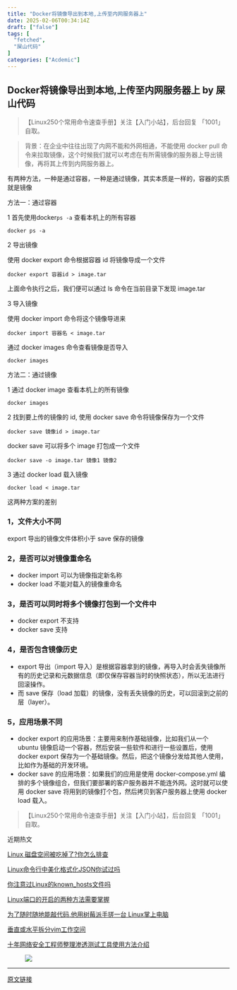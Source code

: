 ```yaml
---
title: "Docker将镜像导出到本地,上传至内网服务器上"
date: 2025-02-06T00:34:14Z
draft: ["false"]
tags: [
  "fetched",
  "屎山代码"
]
categories: ["Acdemic"]
---
```

Docker将镜像导出到本地,上传至内网服务器上 by 屎山代码
------
<div><section data-tool="编辑器" data-website="https://jsjson.com"><section><mp-common-profile data-pluginname="mpprofile" data-id="MzkyMTQxMjUwNA==" data-headimg="http://mmbiz.qpic.cn/mmbiz_png/3ZaBDzicMMRCibEN8p2qLwvAXj5HSJfXo9LC8OnOcxpBZRtcfsrmYep2Q2kyKibyQgNVtCPj9HP3d0HnyCovHdYZA/0?wx_fmt=png" data-nickname="一个Linux" data-alias="" data-signature="每天分享一个Linux命令。" data-from="0" data-is_biz_ban="0"></mp-common-profile></section><blockquote data-tool="编辑器"><p>【Linux250个常用命令速查手册】关注【入门小站】，后台回复 「1001」 自取。</p></blockquote><blockquote data-tool="编辑器"><p>背景：在企业中往往出现了内网不能和外网相通，不能使用 docker pull 命令来拉取镜像，这个时候我们就可以考虑在有所需镜像的服务器上导出镜像，再将其上传到内网服务器上。</p></blockquote><p data-tool="编辑器">有两种方法，一种是通过容器，一种是通过镜像，其实本质是一样的，容器的实质就是镜像</p><p data-tool="编辑器">方法一：通过容器</p><p data-tool="编辑器">1 首先使用docker<code>ps -a</code> 查看本机上的所有容器</p><pre data-tool="编辑器"><span></span><code>docker ps -a<br></code></pre><p data-tool="编辑器">2 导出镜像</p><p data-tool="编辑器">使用 docker export 命令根据容器 id 将镜像导成一个文件</p><pre data-tool="编辑器"><span></span><code>docker <span>export</span> 容器id &gt; image.tar<br></code></pre><p data-tool="编辑器">上面命令执行之后，我们便可以通过 ls 命令在当前目录下发现 image.tar</p><p data-tool="编辑器">3 导入镜像</p><p data-tool="编辑器">使用 docker import 命令将这个镜像导进来</p><pre data-tool="编辑器"><span></span><code>docker import 容器名 &lt; image.tar<br></code></pre><p data-tool="编辑器">通过 docker images 命令查看镜像是否导入</p><pre data-tool="编辑器"><span></span><code>docker images<br></code></pre><p data-tool="编辑器">方法二：通过镜像</p><p data-tool="编辑器">1 通过 docker image 查看本机上的所有镜像</p><pre data-tool="编辑器"><span></span><code>docker images<br></code></pre><p data-tool="编辑器">2 找到要上传的镜像的 id, 使用 docker save 命令将镜像保存为一个文件</p><pre data-tool="编辑器"><span></span><code>docker save 镜像id &gt; image.tar<br></code></pre><p data-tool="编辑器">docker save 可以将多个 image 打包成一个文件</p><pre data-tool="编辑器"><span></span><code>docker save -o image.tar 镜像1 镜像2<br></code></pre><p data-tool="编辑器">3 通过 docker load 载入镜像</p><pre data-tool="编辑器"><span></span><code>docker load &lt; image.tar<br></code></pre><p data-tool="编辑器">这两种方案的差别</p><h3 data-tool="编辑器"><span data-remoteid="c1666788172032" data-cacheurl="https://my-wechat.mdnice.com/mdnice/mountain_1_20191028221337.png"></span>1，文件大小不同<span></span></h3><p data-tool="编辑器">export 导出的镜像文件体积小于 save 保存的镜像</p><h3 data-tool="编辑器"><span data-remoteid="c1666788172033" data-cacheurl="https://my-wechat.mdnice.com/mdnice/mountain_1_20191028221337.png"></span>2，是否可以对镜像重命名<span></span></h3><ul data-tool="编辑器"><li><section>docker import 可以为镜像指定新名称</section></li><li><section>docker load 不能对载入的镜像重命名</section></li></ul><h3 data-tool="编辑器"><span data-remoteid="c1666788172034" data-cacheurl="https://my-wechat.mdnice.com/mdnice/mountain_1_20191028221337.png"></span>3，是否可以同时将多个镜像打包到一个文件中<span></span></h3><ul data-tool="编辑器"><li><section>docker export 不支持</section></li><li><section>docker save 支持</section></li></ul><h3 data-tool="编辑器"><span data-remoteid="c1666788172035" data-cacheurl="https://my-wechat.mdnice.com/mdnice/mountain_1_20191028221337.png"></span>4，是否包含镜像历史<span></span></h3><ul data-tool="编辑器"><li><section>export 导出（import 导入）是根据容器拿到的镜像，再导入时会丢失镜像所有的历史记录和元数据信息（即仅保存容器当时的快照状态），所以无法进行回滚操作。</section></li><li><section>而 save 保存（load 加载）的镜像，没有丢失镜像的历史，可以回滚到之前的层（layer）。</section></li></ul><h3 data-tool="编辑器"><span data-remoteid="c1666788172036" data-cacheurl="https://my-wechat.mdnice.com/mdnice/mountain_1_20191028221337.png"></span>5，应用场景不同<span></span></h3><ul data-tool="编辑器"><li><section>docker export 的应用场景：主要用来制作基础镜像，比如我们从一个 ubuntu 镜像启动一个容器，然后安装一些软件和进行一些设置后，使用 docker export 保存为一个基础镜像。然后，把这个镜像分发给其他人使用，比如作为基础的开发环境。</section></li><li><section>docker save 的应用场景：如果我们的应用是使用 docker-compose.yml 编排的多个镜像组合，但我们要部署的客户服务器并不能连外网。这时就可以使用 docker save 将用到的镜像打个包，然后拷贝到客户服务器上使用 docker load 载入。</section></li></ul><blockquote data-tool="编辑器"><p>【Linux250个常用命令速查手册】关注【入门小站】，后台回复 「1001」 自取。</p></blockquote><p><span><span><span><span data-raw-text="近" data-textnode-index-1664548641040="29" data-index-1664548641040="1884"><span data-raw-text="近" data-textnode-index-1666345703187="74" data-index-1666345703187="948" data-textnode-notemoji-index-1666345703187="948"><span><span data-raw-text="近" data-textnode-index-1666440451765="83" data-index-1666440451765="4389" data-textnode-notemoji-index-1666440451765="4389"><span><span data-raw-text="近" data-textnode-index-1666532638719="67" data-index-1666532638719="1453" data-textnode-notemoji-index-1666532638719="1453"><span><span data-raw-text="近" data-textnode-index-1666617369131="52" data-index-1666617369131="1419" data-textnode-notemoji-index-1666617369131="1419"><span><span data-raw-text="近" data-textnode-index-1666705642755="103" data-index-1666705642755="1278" data-textnode-notemoji-index-1666705642755="1278"><span><span data-raw-text="近" data-textnode-index-1666788198547="246" data-index-1666788198547="3360" data-textnode-notemoji-index-1666788198547="3360">近</span></span></span></span></span></span></span></span></span></span></span></span><span data-raw-text="期" data-textnode-index-1664548641040="29" data-index-1664548641040="1885"><span data-raw-text="期" data-textnode-index-1666345703187="75" data-index-1666345703187="949" data-textnode-notemoji-index-1666345703187="949"><span><span data-raw-text="期" data-textnode-index-1666440451765="84" data-index-1666440451765="4390" data-textnode-notemoji-index-1666440451765="4390"><span><span data-raw-text="期" data-textnode-index-1666532638719="68" data-index-1666532638719="1454" data-textnode-notemoji-index-1666532638719="1454"><span><span data-raw-text="期" data-textnode-index-1666617369131="53" data-index-1666617369131="1420" data-textnode-notemoji-index-1666617369131="1420"><span><span data-raw-text="期" data-textnode-index-1666705642755="104" data-index-1666705642755="1279" data-textnode-notemoji-index-1666705642755="1279"><span><span data-raw-text="期" data-textnode-index-1666788198547="247" data-index-1666788198547="3361" data-textnode-notemoji-index-1666788198547="3361">期</span></span></span></span></span></span></span></span></span></span></span></span><span data-raw-text="热" data-textnode-index-1664548641040="29" data-index-1664548641040="1886"><span data-raw-text="热" data-textnode-index-1666345703187="76" data-index-1666345703187="950" data-textnode-notemoji-index-1666345703187="950"><span><span data-raw-text="热" data-textnode-index-1666440451765="85" data-index-1666440451765="4391" data-textnode-notemoji-index-1666440451765="4391"><span><span data-raw-text="热" data-textnode-index-1666532638719="69" data-index-1666532638719="1455" data-textnode-notemoji-index-1666532638719="1455"><span><span data-raw-text="热" data-textnode-index-1666617369131="54" data-index-1666617369131="1421" data-textnode-notemoji-index-1666617369131="1421"><span><span data-raw-text="热" data-textnode-index-1666705642755="105" data-index-1666705642755="1280" data-textnode-notemoji-index-1666705642755="1280"><span><span data-raw-text="热" data-textnode-index-1666788198547="248" data-index-1666788198547="3362" data-textnode-notemoji-index-1666788198547="3362">热</span></span></span></span></span></span></span></span></span></span></span></span><span data-raw-text="文" data-textnode-index-1664548641040="29" data-index-1664548641040="1887"><span data-raw-text="文" data-textnode-index-1666345703187="77" data-index-1666345703187="951" data-textnode-notemoji-index-1666345703187="951"><span><span data-raw-text="文" data-textnode-index-1666440451765="86" data-index-1666440451765="4392" data-textnode-notemoji-index-1666440451765="4392"><span><span data-raw-text="文" data-textnode-index-1666532638719="70" data-index-1666532638719="1456" data-textnode-notemoji-index-1666532638719="1456"><span><span data-raw-text="文" data-textnode-index-1666617369131="55" data-index-1666617369131="1422" data-textnode-notemoji-index-1666617369131="1422"><span><span data-raw-text="文" data-textnode-index-1666705642755="106" data-index-1666705642755="1281" data-textnode-notemoji-index-1666705642755="1281"><span><span data-raw-text="文" data-textnode-index-1666788198547="249" data-index-1666788198547="3363" data-textnode-notemoji-index-1666788198547="3363">文</span></span></span></span></span></span></span></span></span></span></span></span></span></span></span></p><p><a target="_blank" href="http://mp.weixin.qq.com/s?__biz=MzA3ODA3MjAxNg==&amp;mid=2247511215&amp;idx=1&amp;sn=e97825bd3c5566afea375da330e573f9&amp;chksm=9f4abd10a83d34064d4c3205f66c1f61727421fa7942ff9a311a418992eb02e1dbdc56cd6582&amp;scene=21#wechat_redirect" textvalue="Linux 磁盘空间被吃掉了?你怎么排查" linktype="text" imgurl="" imgdata="null" data-itemshowtype="0" tab="innerlink" data-linktype="2"><span><span data-raw-text="L" data-textnode-index-1666345703187="230" data-index-1666345703187="1104" data-textnode-notemoji-index-1666345703187="1104"><span><span data-raw-text="L" data-textnode-index-1666440451765="152" data-index-1666440451765="4458" data-textnode-notemoji-index-1666440451765="4458"><span><span data-raw-text="L" data-textnode-index-1666532638719="136" data-index-1666532638719="1522" data-textnode-notemoji-index-1666532638719="1522"><span><span data-raw-text="L" data-textnode-index-1666617369131="121" data-index-1666617369131="1488" data-textnode-notemoji-index-1666617369131="1488"><span><span data-raw-text="L" data-textnode-index-1666705642755="107" data-index-1666705642755="1282" data-textnode-notemoji-index-1666705642755="1282"><span><span data-raw-text="L" data-textnode-index-1666788198547="250" data-index-1666788198547="3364" data-textnode-notemoji-index-1666788198547="3364">L</span></span></span></span></span></span></span></span></span></span></span><span data-raw-text="i" data-textnode-index-1666345703187="230" data-index-1666345703187="1105" data-textnode-notemoji-index-1666345703187="1105"><span><span data-raw-text="i" data-textnode-index-1666440451765="153" data-index-1666440451765="4459" data-textnode-notemoji-index-1666440451765="4459"><span><span data-raw-text="i" data-textnode-index-1666532638719="137" data-index-1666532638719="1523" data-textnode-notemoji-index-1666532638719="1523"><span><span data-raw-text="i" data-textnode-index-1666617369131="122" data-index-1666617369131="1489" data-textnode-notemoji-index-1666617369131="1489"><span><span data-raw-text="i" data-textnode-index-1666705642755="108" data-index-1666705642755="1283" data-textnode-notemoji-index-1666705642755="1283"><span><span data-raw-text="i" data-textnode-index-1666788198547="251" data-index-1666788198547="3365" data-textnode-notemoji-index-1666788198547="3365">i</span></span></span></span></span></span></span></span></span></span></span><span data-raw-text="n" data-textnode-index-1666345703187="230" data-index-1666345703187="1106" data-textnode-notemoji-index-1666345703187="1106"><span><span data-raw-text="n" data-textnode-index-1666440451765="154" data-index-1666440451765="4460" data-textnode-notemoji-index-1666440451765="4460"><span><span data-raw-text="n" data-textnode-index-1666532638719="138" data-index-1666532638719="1524" data-textnode-notemoji-index-1666532638719="1524"><span><span data-raw-text="n" data-textnode-index-1666617369131="123" data-index-1666617369131="1490" data-textnode-notemoji-index-1666617369131="1490"><span><span data-raw-text="n" data-textnode-index-1666705642755="109" data-index-1666705642755="1284" data-textnode-notemoji-index-1666705642755="1284"><span><span data-raw-text="n" data-textnode-index-1666788198547="252" data-index-1666788198547="3366" data-textnode-notemoji-index-1666788198547="3366">n</span></span></span></span></span></span></span></span></span></span></span><span data-raw-text="u" data-textnode-index-1666345703187="230" data-index-1666345703187="1107" data-textnode-notemoji-index-1666345703187="1107"><span><span data-raw-text="u" data-textnode-index-1666440451765="155" data-index-1666440451765="4461" data-textnode-notemoji-index-1666440451765="4461"><span><span data-raw-text="u" data-textnode-index-1666532638719="139" data-index-1666532638719="1525" data-textnode-notemoji-index-1666532638719="1525"><span><span data-raw-text="u" data-textnode-index-1666617369131="124" data-index-1666617369131="1491" data-textnode-notemoji-index-1666617369131="1491"><span><span data-raw-text="u" data-textnode-index-1666705642755="110" data-index-1666705642755="1285" data-textnode-notemoji-index-1666705642755="1285"><span><span data-raw-text="u" data-textnode-index-1666788198547="253" data-index-1666788198547="3367" data-textnode-notemoji-index-1666788198547="3367">u</span></span></span></span></span></span></span></span></span></span></span><span data-raw-text="x" data-textnode-index-1666345703187="230" data-index-1666345703187="1108" data-textnode-notemoji-index-1666345703187="1108"><span><span data-raw-text="x" data-textnode-index-1666440451765="156" data-index-1666440451765="4462" data-textnode-notemoji-index-1666440451765="4462"><span><span data-raw-text="x" data-textnode-index-1666532638719="140" data-index-1666532638719="1526" data-textnode-notemoji-index-1666532638719="1526"><span><span data-raw-text="x" data-textnode-index-1666617369131="125" data-index-1666617369131="1492" data-textnode-notemoji-index-1666617369131="1492"><span><span data-raw-text="x" data-textnode-index-1666705642755="111" data-index-1666705642755="1286" data-textnode-notemoji-index-1666705642755="1286"><span><span data-raw-text="x" data-textnode-index-1666788198547="254" data-index-1666788198547="3368" data-textnode-notemoji-index-1666788198547="3368">x</span></span></span></span></span></span></span></span></span></span></span><span data-raw-text=" " data-textnode-index-1666345703187="230" data-index-1666345703187="1109" data-textnode-notemoji-index-1666345703187="1109"><span><span data-raw-text=" " data-textnode-index-1666440451765="157" data-index-1666440451765="4463" data-textnode-notemoji-index-1666440451765="4463"><span><span data-raw-text=" " data-textnode-index-1666532638719="141" data-index-1666532638719="1527" data-textnode-notemoji-index-1666532638719="1527"><span><span data-raw-text=" " data-textnode-index-1666617369131="126" data-index-1666617369131="1493" data-textnode-notemoji-index-1666617369131="1493"><span><span data-raw-text=" " data-textnode-index-1666705642755="112" data-index-1666705642755="1287" data-textnode-notemoji-index-1666705642755="1287"><span><span data-raw-text=" " data-textnode-index-1666788198547="255" data-index-1666788198547="3369" data-textnode-notemoji-index-1666788198547="3369"> </span></span></span></span></span></span></span></span></span></span></span><span data-raw-text="磁" data-textnode-index-1666345703187="230" data-index-1666345703187="1110" data-textnode-notemoji-index-1666345703187="1110"><span><span data-raw-text="磁" data-textnode-index-1666440451765="158" data-index-1666440451765="4464" data-textnode-notemoji-index-1666440451765="4464"><span><span data-raw-text="磁" data-textnode-index-1666532638719="142" data-index-1666532638719="1528" data-textnode-notemoji-index-1666532638719="1528"><span><span data-raw-text="磁" data-textnode-index-1666617369131="127" data-index-1666617369131="1494" data-textnode-notemoji-index-1666617369131="1494"><span><span data-raw-text="磁" data-textnode-index-1666705642755="113" data-index-1666705642755="1288" data-textnode-notemoji-index-1666705642755="1288"><span><span data-raw-text="磁" data-textnode-index-1666788198547="256" data-index-1666788198547="3370" data-textnode-notemoji-index-1666788198547="3370">磁</span></span></span></span></span></span></span></span></span></span></span><span data-raw-text="盘" data-textnode-index-1666345703187="230" data-index-1666345703187="1111" data-textnode-notemoji-index-1666345703187="1111"><span><span data-raw-text="盘" data-textnode-index-1666440451765="159" data-index-1666440451765="4465" data-textnode-notemoji-index-1666440451765="4465"><span><span data-raw-text="盘" data-textnode-index-1666532638719="143" data-index-1666532638719="1529" data-textnode-notemoji-index-1666532638719="1529"><span><span data-raw-text="盘" data-textnode-index-1666617369131="128" data-index-1666617369131="1495" data-textnode-notemoji-index-1666617369131="1495"><span><span data-raw-text="盘" data-textnode-index-1666705642755="114" data-index-1666705642755="1289" data-textnode-notemoji-index-1666705642755="1289"><span><span data-raw-text="盘" data-textnode-index-1666788198547="257" data-index-1666788198547="3371" data-textnode-notemoji-index-1666788198547="3371">盘</span></span></span></span></span></span></span></span></span></span></span><span data-raw-text="空" data-textnode-index-1666345703187="230" data-index-1666345703187="1112" data-textnode-notemoji-index-1666345703187="1112"><span><span data-raw-text="空" data-textnode-index-1666440451765="160" data-index-1666440451765="4466" data-textnode-notemoji-index-1666440451765="4466"><span><span data-raw-text="空" data-textnode-index-1666532638719="144" data-index-1666532638719="1530" data-textnode-notemoji-index-1666532638719="1530"><span><span data-raw-text="空" data-textnode-index-1666617369131="129" data-index-1666617369131="1496" data-textnode-notemoji-index-1666617369131="1496"><span><span data-raw-text="空" data-textnode-index-1666705642755="115" data-index-1666705642755="1290" data-textnode-notemoji-index-1666705642755="1290"><span><span data-raw-text="空" data-textnode-index-1666788198547="258" data-index-1666788198547="3372" data-textnode-notemoji-index-1666788198547="3372">空</span></span></span></span></span></span></span></span></span></span></span><span data-raw-text="间" data-textnode-index-1666345703187="230" data-index-1666345703187="1113" data-textnode-notemoji-index-1666345703187="1113"><span><span data-raw-text="间" data-textnode-index-1666440451765="161" data-index-1666440451765="4467" data-textnode-notemoji-index-1666440451765="4467"><span><span data-raw-text="间" data-textnode-index-1666532638719="145" data-index-1666532638719="1531" data-textnode-notemoji-index-1666532638719="1531"><span><span data-raw-text="间" data-textnode-index-1666617369131="130" data-index-1666617369131="1497" data-textnode-notemoji-index-1666617369131="1497"><span><span data-raw-text="间" data-textnode-index-1666705642755="116" data-index-1666705642755="1291" data-textnode-notemoji-index-1666705642755="1291"><span><span data-raw-text="间" data-textnode-index-1666788198547="259" data-index-1666788198547="3373" data-textnode-notemoji-index-1666788198547="3373">间</span></span></span></span></span></span></span></span></span></span></span><span data-raw-text="被" data-textnode-index-1666345703187="230" data-index-1666345703187="1114" data-textnode-notemoji-index-1666345703187="1114"><span><span data-raw-text="被" data-textnode-index-1666440451765="162" data-index-1666440451765="4468" data-textnode-notemoji-index-1666440451765="4468"><span><span data-raw-text="被" data-textnode-index-1666532638719="146" data-index-1666532638719="1532" data-textnode-notemoji-index-1666532638719="1532"><span><span data-raw-text="被" data-textnode-index-1666617369131="131" data-index-1666617369131="1498" data-textnode-notemoji-index-1666617369131="1498"><span><span data-raw-text="被" data-textnode-index-1666705642755="117" data-index-1666705642755="1292" data-textnode-notemoji-index-1666705642755="1292"><span><span data-raw-text="被" data-textnode-index-1666788198547="260" data-index-1666788198547="3374" data-textnode-notemoji-index-1666788198547="3374">被</span></span></span></span></span></span></span></span></span></span></span><span data-raw-text="吃" data-textnode-index-1666345703187="230" data-index-1666345703187="1115" data-textnode-notemoji-index-1666345703187="1115"><span><span data-raw-text="吃" data-textnode-index-1666440451765="163" data-index-1666440451765="4469" data-textnode-notemoji-index-1666440451765="4469"><span><span data-raw-text="吃" data-textnode-index-1666532638719="147" data-index-1666532638719="1533" data-textnode-notemoji-index-1666532638719="1533"><span><span data-raw-text="吃" data-textnode-index-1666617369131="132" data-index-1666617369131="1499" data-textnode-notemoji-index-1666617369131="1499"><span><span data-raw-text="吃" data-textnode-index-1666705642755="118" data-index-1666705642755="1293" data-textnode-notemoji-index-1666705642755="1293"><span><span data-raw-text="吃" data-textnode-index-1666788198547="261" data-index-1666788198547="3375" data-textnode-notemoji-index-1666788198547="3375">吃</span></span></span></span></span></span></span></span></span></span></span><span data-raw-text="掉" data-textnode-index-1666345703187="230" data-index-1666345703187="1116" data-textnode-notemoji-index-1666345703187="1116"><span><span data-raw-text="掉" data-textnode-index-1666440451765="164" data-index-1666440451765="4470" data-textnode-notemoji-index-1666440451765="4470"><span><span data-raw-text="掉" data-textnode-index-1666532638719="148" data-index-1666532638719="1534" data-textnode-notemoji-index-1666532638719="1534"><span><span data-raw-text="掉" data-textnode-index-1666617369131="133" data-index-1666617369131="1500" data-textnode-notemoji-index-1666617369131="1500"><span><span data-raw-text="掉" data-textnode-index-1666705642755="119" data-index-1666705642755="1294" data-textnode-notemoji-index-1666705642755="1294"><span><span data-raw-text="掉" data-textnode-index-1666788198547="262" data-index-1666788198547="3376" data-textnode-notemoji-index-1666788198547="3376">掉</span></span></span></span></span></span></span></span></span></span></span><span data-raw-text="了" data-textnode-index-1666345703187="230" data-index-1666345703187="1117" data-textnode-notemoji-index-1666345703187="1117"><span><span data-raw-text="了" data-textnode-index-1666440451765="165" data-index-1666440451765="4471" data-textnode-notemoji-index-1666440451765="4471"><span><span data-raw-text="了" data-textnode-index-1666532638719="149" data-index-1666532638719="1535" data-textnode-notemoji-index-1666532638719="1535"><span><span data-raw-text="了" data-textnode-index-1666617369131="134" data-index-1666617369131="1501" data-textnode-notemoji-index-1666617369131="1501"><span><span data-raw-text="了" data-textnode-index-1666705642755="120" data-index-1666705642755="1295" data-textnode-notemoji-index-1666705642755="1295"><span><span data-raw-text="了" data-textnode-index-1666788198547="263" data-index-1666788198547="3377" data-textnode-notemoji-index-1666788198547="3377">了</span></span></span></span></span></span></span></span></span></span></span><span data-raw-text="?" data-textnode-index-1666345703187="230" data-index-1666345703187="1118" data-textnode-notemoji-index-1666345703187="1118"><span><span data-raw-text="?" data-textnode-index-1666440451765="166" data-index-1666440451765="4472" data-textnode-notemoji-index-1666440451765="4472"><span><span data-raw-text="?" data-textnode-index-1666532638719="150" data-index-1666532638719="1536" data-textnode-notemoji-index-1666532638719="1536"><span><span data-raw-text="?" data-textnode-index-1666617369131="135" data-index-1666617369131="1502" data-textnode-notemoji-index-1666617369131="1502"><span><span data-raw-text="?" data-textnode-index-1666705642755="121" data-index-1666705642755="1296" data-textnode-notemoji-index-1666705642755="1296"><span><span data-raw-text="?" data-textnode-index-1666788198547="264" data-index-1666788198547="3378" data-textnode-notemoji-index-1666788198547="3378">?</span></span></span></span></span></span></span></span></span></span></span><span data-raw-text="你" data-textnode-index-1666345703187="230" data-index-1666345703187="1119" data-textnode-notemoji-index-1666345703187="1119"><span><span data-raw-text="你" data-textnode-index-1666440451765="167" data-index-1666440451765="4473" data-textnode-notemoji-index-1666440451765="4473"><span><span data-raw-text="你" data-textnode-index-1666532638719="151" data-index-1666532638719="1537" data-textnode-notemoji-index-1666532638719="1537"><span><span data-raw-text="你" data-textnode-index-1666617369131="136" data-index-1666617369131="1503" data-textnode-notemoji-index-1666617369131="1503"><span><span data-raw-text="你" data-textnode-index-1666705642755="122" data-index-1666705642755="1297" data-textnode-notemoji-index-1666705642755="1297"><span><span data-raw-text="你" data-textnode-index-1666788198547="265" data-index-1666788198547="3379" data-textnode-notemoji-index-1666788198547="3379">你</span></span></span></span></span></span></span></span></span></span></span><span data-raw-text="怎" data-textnode-index-1666345703187="230" data-index-1666345703187="1120" data-textnode-notemoji-index-1666345703187="1120"><span><span data-raw-text="怎" data-textnode-index-1666440451765="168" data-index-1666440451765="4474" data-textnode-notemoji-index-1666440451765="4474"><span><span data-raw-text="怎" data-textnode-index-1666532638719="152" data-index-1666532638719="1538" data-textnode-notemoji-index-1666532638719="1538"><span><span data-raw-text="怎" data-textnode-index-1666617369131="137" data-index-1666617369131="1504" data-textnode-notemoji-index-1666617369131="1504"><span><span data-raw-text="怎" data-textnode-index-1666705642755="123" data-index-1666705642755="1298" data-textnode-notemoji-index-1666705642755="1298"><span><span data-raw-text="怎" data-textnode-index-1666788198547="266" data-index-1666788198547="3380" data-textnode-notemoji-index-1666788198547="3380">怎</span></span></span></span></span></span></span></span></span></span></span><span data-raw-text="么" data-textnode-index-1666345703187="230" data-index-1666345703187="1121" data-textnode-notemoji-index-1666345703187="1121"><span><span data-raw-text="么" data-textnode-index-1666440451765="169" data-index-1666440451765="4475" data-textnode-notemoji-index-1666440451765="4475"><span><span data-raw-text="么" data-textnode-index-1666532638719="153" data-index-1666532638719="1539" data-textnode-notemoji-index-1666532638719="1539"><span><span data-raw-text="么" data-textnode-index-1666617369131="138" data-index-1666617369131="1505" data-textnode-notemoji-index-1666617369131="1505"><span><span data-raw-text="么" data-textnode-index-1666705642755="124" data-index-1666705642755="1299" data-textnode-notemoji-index-1666705642755="1299"><span><span data-raw-text="么" data-textnode-index-1666788198547="267" data-index-1666788198547="3381" data-textnode-notemoji-index-1666788198547="3381">么</span></span></span></span></span></span></span></span></span></span></span><span data-raw-text="排" data-textnode-index-1666345703187="230" data-index-1666345703187="1122" data-textnode-notemoji-index-1666345703187="1122"><span><span data-raw-text="排" data-textnode-index-1666440451765="170" data-index-1666440451765="4476" data-textnode-notemoji-index-1666440451765="4476"><span><span data-raw-text="排" data-textnode-index-1666532638719="154" data-index-1666532638719="1540" data-textnode-notemoji-index-1666532638719="1540"><span><span data-raw-text="排" data-textnode-index-1666617369131="139" data-index-1666617369131="1506" data-textnode-notemoji-index-1666617369131="1506"><span><span data-raw-text="排" data-textnode-index-1666705642755="125" data-index-1666705642755="1300" data-textnode-notemoji-index-1666705642755="1300"><span><span data-raw-text="排" data-textnode-index-1666788198547="268" data-index-1666788198547="3382" data-textnode-notemoji-index-1666788198547="3382">排</span></span></span></span></span></span></span></span></span></span></span><span data-raw-text="查" data-textnode-index-1666345703187="230" data-index-1666345703187="1123" data-textnode-notemoji-index-1666345703187="1123"><span><span data-raw-text="查" data-textnode-index-1666440451765="171" data-index-1666440451765="4477" data-textnode-notemoji-index-1666440451765="4477"><span><span data-raw-text="查" data-textnode-index-1666532638719="155" data-index-1666532638719="1541" data-textnode-notemoji-index-1666532638719="1541"><span><span data-raw-text="查" data-textnode-index-1666617369131="140" data-index-1666617369131="1507" data-textnode-notemoji-index-1666617369131="1507"><span><span data-raw-text="查" data-textnode-index-1666705642755="126" data-index-1666705642755="1301" data-textnode-notemoji-index-1666705642755="1301"><span><span data-raw-text="查" data-textnode-index-1666788198547="269" data-index-1666788198547="3383" data-textnode-notemoji-index-1666788198547="3383">查</span></span></span></span></span></span></span></span></span></span></span></span></a></p><p><a target="_blank" href="http://mp.weixin.qq.com/s?__biz=MzA3ODA3MjAxNg==&amp;mid=2247511262&amp;idx=1&amp;sn=c398f35cf8a08bb33b9cc5628673ab6a&amp;chksm=9f4abd61a83d3477a4a2d46b56c8d6068f5902ec2e0c95e9eaf94eee44e8b7c9ca7b9d3e32b7&amp;scene=21#wechat_redirect" textvalue="Linux命令行中美化格式化JSON你试过吗" linktype="text" imgurl="" imgdata="null" data-itemshowtype="0" tab="innerlink" data-linktype="2"><span><span data-raw-text="L" data-textnode-index-1666440451765="172" data-index-1666440451765="4478" data-textnode-notemoji-index-1666440451765="4478"><span><span data-raw-text="L" data-textnode-index-1666532638719="156" data-index-1666532638719="1542" data-textnode-notemoji-index-1666532638719="1542"><span><span data-raw-text="L" data-textnode-index-1666617369131="141" data-index-1666617369131="1508" data-textnode-notemoji-index-1666617369131="1508"><span><span data-raw-text="L" data-textnode-index-1666705642755="127" data-index-1666705642755="1302" data-textnode-notemoji-index-1666705642755="1302"><span><span data-raw-text="L" data-textnode-index-1666788198547="270" data-index-1666788198547="3384" data-textnode-notemoji-index-1666788198547="3384">L</span></span></span></span></span></span></span></span></span><span data-raw-text="i" data-textnode-index-1666440451765="172" data-index-1666440451765="4479" data-textnode-notemoji-index-1666440451765="4479"><span><span data-raw-text="i" data-textnode-index-1666532638719="157" data-index-1666532638719="1543" data-textnode-notemoji-index-1666532638719="1543"><span><span data-raw-text="i" data-textnode-index-1666617369131="142" data-index-1666617369131="1509" data-textnode-notemoji-index-1666617369131="1509"><span><span data-raw-text="i" data-textnode-index-1666705642755="128" data-index-1666705642755="1303" data-textnode-notemoji-index-1666705642755="1303"><span><span data-raw-text="i" data-textnode-index-1666788198547="271" data-index-1666788198547="3385" data-textnode-notemoji-index-1666788198547="3385">i</span></span></span></span></span></span></span></span></span><span data-raw-text="n" data-textnode-index-1666440451765="172" data-index-1666440451765="4480" data-textnode-notemoji-index-1666440451765="4480"><span><span data-raw-text="n" data-textnode-index-1666532638719="158" data-index-1666532638719="1544" data-textnode-notemoji-index-1666532638719="1544"><span><span data-raw-text="n" data-textnode-index-1666617369131="143" data-index-1666617369131="1510" data-textnode-notemoji-index-1666617369131="1510"><span><span data-raw-text="n" data-textnode-index-1666705642755="129" data-index-1666705642755="1304" data-textnode-notemoji-index-1666705642755="1304"><span><span data-raw-text="n" data-textnode-index-1666788198547="272" data-index-1666788198547="3386" data-textnode-notemoji-index-1666788198547="3386">n</span></span></span></span></span></span></span></span></span><span data-raw-text="u" data-textnode-index-1666440451765="172" data-index-1666440451765="4481" data-textnode-notemoji-index-1666440451765="4481"><span><span data-raw-text="u" data-textnode-index-1666532638719="159" data-index-1666532638719="1545" data-textnode-notemoji-index-1666532638719="1545"><span><span data-raw-text="u" data-textnode-index-1666617369131="144" data-index-1666617369131="1511" data-textnode-notemoji-index-1666617369131="1511"><span><span data-raw-text="u" data-textnode-index-1666705642755="130" data-index-1666705642755="1305" data-textnode-notemoji-index-1666705642755="1305"><span><span data-raw-text="u" data-textnode-index-1666788198547="273" data-index-1666788198547="3387" data-textnode-notemoji-index-1666788198547="3387">u</span></span></span></span></span></span></span></span></span><span data-raw-text="x" data-textnode-index-1666440451765="172" data-index-1666440451765="4482" data-textnode-notemoji-index-1666440451765="4482"><span><span data-raw-text="x" data-textnode-index-1666532638719="160" data-index-1666532638719="1546" data-textnode-notemoji-index-1666532638719="1546"><span><span data-raw-text="x" data-textnode-index-1666617369131="145" data-index-1666617369131="1512" data-textnode-notemoji-index-1666617369131="1512"><span><span data-raw-text="x" data-textnode-index-1666705642755="131" data-index-1666705642755="1306" data-textnode-notemoji-index-1666705642755="1306"><span><span data-raw-text="x" data-textnode-index-1666788198547="274" data-index-1666788198547="3388" data-textnode-notemoji-index-1666788198547="3388">x</span></span></span></span></span></span></span></span></span><span data-raw-text="命" data-textnode-index-1666440451765="172" data-index-1666440451765="4483" data-textnode-notemoji-index-1666440451765="4483"><span><span data-raw-text="命" data-textnode-index-1666532638719="161" data-index-1666532638719="1547" data-textnode-notemoji-index-1666532638719="1547"><span><span data-raw-text="命" data-textnode-index-1666617369131="146" data-index-1666617369131="1513" data-textnode-notemoji-index-1666617369131="1513"><span><span data-raw-text="命" data-textnode-index-1666705642755="132" data-index-1666705642755="1307" data-textnode-notemoji-index-1666705642755="1307"><span><span data-raw-text="命" data-textnode-index-1666788198547="275" data-index-1666788198547="3389" data-textnode-notemoji-index-1666788198547="3389">命</span></span></span></span></span></span></span></span></span><span data-raw-text="令" data-textnode-index-1666440451765="172" data-index-1666440451765="4484" data-textnode-notemoji-index-1666440451765="4484"><span><span data-raw-text="令" data-textnode-index-1666532638719="162" data-index-1666532638719="1548" data-textnode-notemoji-index-1666532638719="1548"><span><span data-raw-text="令" data-textnode-index-1666617369131="147" data-index-1666617369131="1514" data-textnode-notemoji-index-1666617369131="1514"><span><span data-raw-text="令" data-textnode-index-1666705642755="133" data-index-1666705642755="1308" data-textnode-notemoji-index-1666705642755="1308"><span><span data-raw-text="令" data-textnode-index-1666788198547="276" data-index-1666788198547="3390" data-textnode-notemoji-index-1666788198547="3390">令</span></span></span></span></span></span></span></span></span><span data-raw-text="行" data-textnode-index-1666440451765="172" data-index-1666440451765="4485" data-textnode-notemoji-index-1666440451765="4485"><span><span data-raw-text="行" data-textnode-index-1666532638719="163" data-index-1666532638719="1549" data-textnode-notemoji-index-1666532638719="1549"><span><span data-raw-text="行" data-textnode-index-1666617369131="148" data-index-1666617369131="1515" data-textnode-notemoji-index-1666617369131="1515"><span><span data-raw-text="行" data-textnode-index-1666705642755="134" data-index-1666705642755="1309" data-textnode-notemoji-index-1666705642755="1309"><span><span data-raw-text="行" data-textnode-index-1666788198547="277" data-index-1666788198547="3391" data-textnode-notemoji-index-1666788198547="3391">行</span></span></span></span></span></span></span></span></span><span data-raw-text="中" data-textnode-index-1666440451765="172" data-index-1666440451765="4486" data-textnode-notemoji-index-1666440451765="4486"><span><span data-raw-text="中" data-textnode-index-1666532638719="164" data-index-1666532638719="1550" data-textnode-notemoji-index-1666532638719="1550"><span><span data-raw-text="中" data-textnode-index-1666617369131="149" data-index-1666617369131="1516" data-textnode-notemoji-index-1666617369131="1516"><span><span data-raw-text="中" data-textnode-index-1666705642755="135" data-index-1666705642755="1310" data-textnode-notemoji-index-1666705642755="1310"><span><span data-raw-text="中" data-textnode-index-1666788198547="278" data-index-1666788198547="3392" data-textnode-notemoji-index-1666788198547="3392">中</span></span></span></span></span></span></span></span></span><span data-raw-text="美" data-textnode-index-1666440451765="172" data-index-1666440451765="4487" data-textnode-notemoji-index-1666440451765="4487"><span><span data-raw-text="美" data-textnode-index-1666532638719="165" data-index-1666532638719="1551" data-textnode-notemoji-index-1666532638719="1551"><span><span data-raw-text="美" data-textnode-index-1666617369131="150" data-index-1666617369131="1517" data-textnode-notemoji-index-1666617369131="1517"><span><span data-raw-text="美" data-textnode-index-1666705642755="136" data-index-1666705642755="1311" data-textnode-notemoji-index-1666705642755="1311"><span><span data-raw-text="美" data-textnode-index-1666788198547="279" data-index-1666788198547="3393" data-textnode-notemoji-index-1666788198547="3393">美</span></span></span></span></span></span></span></span></span><span data-raw-text="化" data-textnode-index-1666440451765="172" data-index-1666440451765="4488" data-textnode-notemoji-index-1666440451765="4488"><span><span data-raw-text="化" data-textnode-index-1666532638719="166" data-index-1666532638719="1552" data-textnode-notemoji-index-1666532638719="1552"><span><span data-raw-text="化" data-textnode-index-1666617369131="151" data-index-1666617369131="1518" data-textnode-notemoji-index-1666617369131="1518"><span><span data-raw-text="化" data-textnode-index-1666705642755="137" data-index-1666705642755="1312" data-textnode-notemoji-index-1666705642755="1312"><span><span data-raw-text="化" data-textnode-index-1666788198547="280" data-index-1666788198547="3394" data-textnode-notemoji-index-1666788198547="3394">化</span></span></span></span></span></span></span></span></span><span data-raw-text="格" data-textnode-index-1666440451765="172" data-index-1666440451765="4489" data-textnode-notemoji-index-1666440451765="4489"><span><span data-raw-text="格" data-textnode-index-1666532638719="167" data-index-1666532638719="1553" data-textnode-notemoji-index-1666532638719="1553"><span><span data-raw-text="格" data-textnode-index-1666617369131="152" data-index-1666617369131="1519" data-textnode-notemoji-index-1666617369131="1519"><span><span data-raw-text="格" data-textnode-index-1666705642755="138" data-index-1666705642755="1313" data-textnode-notemoji-index-1666705642755="1313"><span><span data-raw-text="格" data-textnode-index-1666788198547="281" data-index-1666788198547="3395" data-textnode-notemoji-index-1666788198547="3395">格</span></span></span></span></span></span></span></span></span><span data-raw-text="式" data-textnode-index-1666440451765="172" data-index-1666440451765="4490" data-textnode-notemoji-index-1666440451765="4490"><span><span data-raw-text="式" data-textnode-index-1666532638719="168" data-index-1666532638719="1554" data-textnode-notemoji-index-1666532638719="1554"><span><span data-raw-text="式" data-textnode-index-1666617369131="153" data-index-1666617369131="1520" data-textnode-notemoji-index-1666617369131="1520"><span><span data-raw-text="式" data-textnode-index-1666705642755="139" data-index-1666705642755="1314" data-textnode-notemoji-index-1666705642755="1314"><span><span data-raw-text="式" data-textnode-index-1666788198547="282" data-index-1666788198547="3396" data-textnode-notemoji-index-1666788198547="3396">式</span></span></span></span></span></span></span></span></span><span data-raw-text="化" data-textnode-index-1666440451765="172" data-index-1666440451765="4491" data-textnode-notemoji-index-1666440451765="4491"><span><span data-raw-text="化" data-textnode-index-1666532638719="169" data-index-1666532638719="1555" data-textnode-notemoji-index-1666532638719="1555"><span><span data-raw-text="化" data-textnode-index-1666617369131="154" data-index-1666617369131="1521" data-textnode-notemoji-index-1666617369131="1521"><span><span data-raw-text="化" data-textnode-index-1666705642755="140" data-index-1666705642755="1315" data-textnode-notemoji-index-1666705642755="1315"><span><span data-raw-text="化" data-textnode-index-1666788198547="283" data-index-1666788198547="3397" data-textnode-notemoji-index-1666788198547="3397">化</span></span></span></span></span></span></span></span></span><span data-raw-text="J" data-textnode-index-1666440451765="172" data-index-1666440451765="4492" data-textnode-notemoji-index-1666440451765="4492"><span><span data-raw-text="J" data-textnode-index-1666532638719="170" data-index-1666532638719="1556" data-textnode-notemoji-index-1666532638719="1556"><span><span data-raw-text="J" data-textnode-index-1666617369131="155" data-index-1666617369131="1522" data-textnode-notemoji-index-1666617369131="1522"><span><span data-raw-text="J" data-textnode-index-1666705642755="141" data-index-1666705642755="1316" data-textnode-notemoji-index-1666705642755="1316"><span><span data-raw-text="J" data-textnode-index-1666788198547="284" data-index-1666788198547="3398" data-textnode-notemoji-index-1666788198547="3398">J</span></span></span></span></span></span></span></span></span><span data-raw-text="S" data-textnode-index-1666440451765="172" data-index-1666440451765="4493" data-textnode-notemoji-index-1666440451765="4493"><span><span data-raw-text="S" data-textnode-index-1666532638719="171" data-index-1666532638719="1557" data-textnode-notemoji-index-1666532638719="1557"><span><span data-raw-text="S" data-textnode-index-1666617369131="156" data-index-1666617369131="1523" data-textnode-notemoji-index-1666617369131="1523"><span><span data-raw-text="S" data-textnode-index-1666705642755="142" data-index-1666705642755="1317" data-textnode-notemoji-index-1666705642755="1317"><span><span data-raw-text="S" data-textnode-index-1666788198547="285" data-index-1666788198547="3399" data-textnode-notemoji-index-1666788198547="3399">S</span></span></span></span></span></span></span></span></span><span data-raw-text="O" data-textnode-index-1666440451765="172" data-index-1666440451765="4494" data-textnode-notemoji-index-1666440451765="4494"><span><span data-raw-text="O" data-textnode-index-1666532638719="172" data-index-1666532638719="1558" data-textnode-notemoji-index-1666532638719="1558"><span><span data-raw-text="O" data-textnode-index-1666617369131="157" data-index-1666617369131="1524" data-textnode-notemoji-index-1666617369131="1524"><span><span data-raw-text="O" data-textnode-index-1666705642755="143" data-index-1666705642755="1318" data-textnode-notemoji-index-1666705642755="1318"><span><span data-raw-text="O" data-textnode-index-1666788198547="286" data-index-1666788198547="3400" data-textnode-notemoji-index-1666788198547="3400">O</span></span></span></span></span></span></span></span></span><span data-raw-text="N" data-textnode-index-1666440451765="172" data-index-1666440451765="4495" data-textnode-notemoji-index-1666440451765="4495"><span><span data-raw-text="N" data-textnode-index-1666532638719="173" data-index-1666532638719="1559" data-textnode-notemoji-index-1666532638719="1559"><span><span data-raw-text="N" data-textnode-index-1666617369131="158" data-index-1666617369131="1525" data-textnode-notemoji-index-1666617369131="1525"><span><span data-raw-text="N" data-textnode-index-1666705642755="144" data-index-1666705642755="1319" data-textnode-notemoji-index-1666705642755="1319"><span><span data-raw-text="N" data-textnode-index-1666788198547="287" data-index-1666788198547="3401" data-textnode-notemoji-index-1666788198547="3401">N</span></span></span></span></span></span></span></span></span><span data-raw-text="你" data-textnode-index-1666440451765="172" data-index-1666440451765="4496" data-textnode-notemoji-index-1666440451765="4496"><span><span data-raw-text="你" data-textnode-index-1666532638719="174" data-index-1666532638719="1560" data-textnode-notemoji-index-1666532638719="1560"><span><span data-raw-text="你" data-textnode-index-1666617369131="159" data-index-1666617369131="1526" data-textnode-notemoji-index-1666617369131="1526"><span><span data-raw-text="你" data-textnode-index-1666705642755="145" data-index-1666705642755="1320" data-textnode-notemoji-index-1666705642755="1320"><span><span data-raw-text="你" data-textnode-index-1666788198547="288" data-index-1666788198547="3402" data-textnode-notemoji-index-1666788198547="3402">你</span></span></span></span></span></span></span></span></span><span data-raw-text="试" data-textnode-index-1666440451765="172" data-index-1666440451765="4497" data-textnode-notemoji-index-1666440451765="4497"><span><span data-raw-text="试" data-textnode-index-1666532638719="175" data-index-1666532638719="1561" data-textnode-notemoji-index-1666532638719="1561"><span><span data-raw-text="试" data-textnode-index-1666617369131="160" data-index-1666617369131="1527" data-textnode-notemoji-index-1666617369131="1527"><span><span data-raw-text="试" data-textnode-index-1666705642755="146" data-index-1666705642755="1321" data-textnode-notemoji-index-1666705642755="1321"><span><span data-raw-text="试" data-textnode-index-1666788198547="289" data-index-1666788198547="3403" data-textnode-notemoji-index-1666788198547="3403">试</span></span></span></span></span></span></span></span></span><span data-raw-text="过" data-textnode-index-1666440451765="172" data-index-1666440451765="4498" data-textnode-notemoji-index-1666440451765="4498"><span><span data-raw-text="过" data-textnode-index-1666532638719="176" data-index-1666532638719="1562" data-textnode-notemoji-index-1666532638719="1562"><span><span data-raw-text="过" data-textnode-index-1666617369131="161" data-index-1666617369131="1528" data-textnode-notemoji-index-1666617369131="1528"><span><span data-raw-text="过" data-textnode-index-1666705642755="147" data-index-1666705642755="1322" data-textnode-notemoji-index-1666705642755="1322"><span><span data-raw-text="过" data-textnode-index-1666788198547="290" data-index-1666788198547="3404" data-textnode-notemoji-index-1666788198547="3404">过</span></span></span></span></span></span></span></span></span><span data-raw-text="吗" data-textnode-index-1666440451765="172" data-index-1666440451765="4499" data-textnode-notemoji-index-1666440451765="4499"><span><span data-raw-text="吗" data-textnode-index-1666532638719="177" data-index-1666532638719="1563" data-textnode-notemoji-index-1666532638719="1563"><span><span data-raw-text="吗" data-textnode-index-1666617369131="162" data-index-1666617369131="1529" data-textnode-notemoji-index-1666617369131="1529"><span><span data-raw-text="吗" data-textnode-index-1666705642755="148" data-index-1666705642755="1323" data-textnode-notemoji-index-1666705642755="1323"><span><span data-raw-text="吗" data-textnode-index-1666788198547="291" data-index-1666788198547="3405" data-textnode-notemoji-index-1666788198547="3405">吗</span></span></span></span></span></span></span></span></span></span></a></p><p><a target="_blank" href="http://mp.weixin.qq.com/s?__biz=MzA3ODA3MjAxNg==&amp;mid=2247511319&amp;idx=1&amp;sn=3b0a8a7d7e872be8714420794abbcb2c&amp;chksm=9f4abca8a83d35befdae5ad4aed8f28b1b411282f99064c77f9508f4887fe82b64c669a17244&amp;scene=21#wechat_redirect" textvalue="你注意过Linux的known_hosts文件吗" linktype="text" imgurl="" imgdata="null" data-itemshowtype="0" tab="innerlink" data-linktype="2"><span><span data-raw-text="你" data-textnode-index-1666532638719="178" data-index-1666532638719="1564" data-textnode-notemoji-index-1666532638719="1564"><span><span data-raw-text="你" data-textnode-index-1666617369131="163" data-index-1666617369131="1530" data-textnode-notemoji-index-1666617369131="1530"><span><span data-raw-text="你" data-textnode-index-1666705642755="149" data-index-1666705642755="1324" data-textnode-notemoji-index-1666705642755="1324"><span><span data-raw-text="你" data-textnode-index-1666788198547="292" data-index-1666788198547="3406" data-textnode-notemoji-index-1666788198547="3406">你</span></span></span></span></span></span></span><span data-raw-text="注" data-textnode-index-1666532638719="178" data-index-1666532638719="1565" data-textnode-notemoji-index-1666532638719="1565"><span><span data-raw-text="注" data-textnode-index-1666617369131="164" data-index-1666617369131="1531" data-textnode-notemoji-index-1666617369131="1531"><span><span data-raw-text="注" data-textnode-index-1666705642755="150" data-index-1666705642755="1325" data-textnode-notemoji-index-1666705642755="1325"><span><span data-raw-text="注" data-textnode-index-1666788198547="293" data-index-1666788198547="3407" data-textnode-notemoji-index-1666788198547="3407">注</span></span></span></span></span></span></span><span data-raw-text="意" data-textnode-index-1666532638719="178" data-index-1666532638719="1566" data-textnode-notemoji-index-1666532638719="1566"><span><span data-raw-text="意" data-textnode-index-1666617369131="165" data-index-1666617369131="1532" data-textnode-notemoji-index-1666617369131="1532"><span><span data-raw-text="意" data-textnode-index-1666705642755="151" data-index-1666705642755="1326" data-textnode-notemoji-index-1666705642755="1326"><span><span data-raw-text="意" data-textnode-index-1666788198547="294" data-index-1666788198547="3408" data-textnode-notemoji-index-1666788198547="3408">意</span></span></span></span></span></span></span><span data-raw-text="过" data-textnode-index-1666532638719="178" data-index-1666532638719="1567" data-textnode-notemoji-index-1666532638719="1567"><span><span data-raw-text="过" data-textnode-index-1666617369131="166" data-index-1666617369131="1533" data-textnode-notemoji-index-1666617369131="1533"><span><span data-raw-text="过" data-textnode-index-1666705642755="152" data-index-1666705642755="1327" data-textnode-notemoji-index-1666705642755="1327"><span><span data-raw-text="过" data-textnode-index-1666788198547="295" data-index-1666788198547="3409" data-textnode-notemoji-index-1666788198547="3409">过</span></span></span></span></span></span></span><span data-raw-text="L" data-textnode-index-1666532638719="178" data-index-1666532638719="1568" data-textnode-notemoji-index-1666532638719="1568"><span><span data-raw-text="L" data-textnode-index-1666617369131="167" data-index-1666617369131="1534" data-textnode-notemoji-index-1666617369131="1534"><span><span data-raw-text="L" data-textnode-index-1666705642755="153" data-index-1666705642755="1328" data-textnode-notemoji-index-1666705642755="1328"><span><span data-raw-text="L" data-textnode-index-1666788198547="296" data-index-1666788198547="3410" data-textnode-notemoji-index-1666788198547="3410">L</span></span></span></span></span></span></span><span data-raw-text="i" data-textnode-index-1666532638719="178" data-index-1666532638719="1569" data-textnode-notemoji-index-1666532638719="1569"><span><span data-raw-text="i" data-textnode-index-1666617369131="168" data-index-1666617369131="1535" data-textnode-notemoji-index-1666617369131="1535"><span><span data-raw-text="i" data-textnode-index-1666705642755="154" data-index-1666705642755="1329" data-textnode-notemoji-index-1666705642755="1329"><span><span data-raw-text="i" data-textnode-index-1666788198547="297" data-index-1666788198547="3411" data-textnode-notemoji-index-1666788198547="3411">i</span></span></span></span></span></span></span><span data-raw-text="n" data-textnode-index-1666532638719="178" data-index-1666532638719="1570" data-textnode-notemoji-index-1666532638719="1570"><span><span data-raw-text="n" data-textnode-index-1666617369131="169" data-index-1666617369131="1536" data-textnode-notemoji-index-1666617369131="1536"><span><span data-raw-text="n" data-textnode-index-1666705642755="155" data-index-1666705642755="1330" data-textnode-notemoji-index-1666705642755="1330"><span><span data-raw-text="n" data-textnode-index-1666788198547="298" data-index-1666788198547="3412" data-textnode-notemoji-index-1666788198547="3412">n</span></span></span></span></span></span></span><span data-raw-text="u" data-textnode-index-1666532638719="178" data-index-1666532638719="1571" data-textnode-notemoji-index-1666532638719="1571"><span><span data-raw-text="u" data-textnode-index-1666617369131="170" data-index-1666617369131="1537" data-textnode-notemoji-index-1666617369131="1537"><span><span data-raw-text="u" data-textnode-index-1666705642755="156" data-index-1666705642755="1331" data-textnode-notemoji-index-1666705642755="1331"><span><span data-raw-text="u" data-textnode-index-1666788198547="299" data-index-1666788198547="3413" data-textnode-notemoji-index-1666788198547="3413">u</span></span></span></span></span></span></span><span data-raw-text="x" data-textnode-index-1666532638719="178" data-index-1666532638719="1572" data-textnode-notemoji-index-1666532638719="1572"><span><span data-raw-text="x" data-textnode-index-1666617369131="171" data-index-1666617369131="1538" data-textnode-notemoji-index-1666617369131="1538"><span><span data-raw-text="x" data-textnode-index-1666705642755="157" data-index-1666705642755="1332" data-textnode-notemoji-index-1666705642755="1332"><span><span data-raw-text="x" data-textnode-index-1666788198547="300" data-index-1666788198547="3414" data-textnode-notemoji-index-1666788198547="3414">x</span></span></span></span></span></span></span><span data-raw-text="的" data-textnode-index-1666532638719="178" data-index-1666532638719="1573" data-textnode-notemoji-index-1666532638719="1573"><span><span data-raw-text="的" data-textnode-index-1666617369131="172" data-index-1666617369131="1539" data-textnode-notemoji-index-1666617369131="1539"><span><span data-raw-text="的" data-textnode-index-1666705642755="158" data-index-1666705642755="1333" data-textnode-notemoji-index-1666705642755="1333"><span><span data-raw-text="的" data-textnode-index-1666788198547="301" data-index-1666788198547="3415" data-textnode-notemoji-index-1666788198547="3415">的</span></span></span></span></span></span></span><span data-raw-text="k" data-textnode-index-1666532638719="178" data-index-1666532638719="1574" data-textnode-notemoji-index-1666532638719="1574"><span><span data-raw-text="k" data-textnode-index-1666617369131="173" data-index-1666617369131="1540" data-textnode-notemoji-index-1666617369131="1540"><span><span data-raw-text="k" data-textnode-index-1666705642755="159" data-index-1666705642755="1334" data-textnode-notemoji-index-1666705642755="1334"><span><span data-raw-text="k" data-textnode-index-1666788198547="302" data-index-1666788198547="3416" data-textnode-notemoji-index-1666788198547="3416">k</span></span></span></span></span></span></span><span data-raw-text="n" data-textnode-index-1666532638719="178" data-index-1666532638719="1575" data-textnode-notemoji-index-1666532638719="1575"><span><span data-raw-text="n" data-textnode-index-1666617369131="174" data-index-1666617369131="1541" data-textnode-notemoji-index-1666617369131="1541"><span><span data-raw-text="n" data-textnode-index-1666705642755="160" data-index-1666705642755="1335" data-textnode-notemoji-index-1666705642755="1335"><span><span data-raw-text="n" data-textnode-index-1666788198547="303" data-index-1666788198547="3417" data-textnode-notemoji-index-1666788198547="3417">n</span></span></span></span></span></span></span><span data-raw-text="o" data-textnode-index-1666532638719="178" data-index-1666532638719="1576" data-textnode-notemoji-index-1666532638719="1576"><span><span data-raw-text="o" data-textnode-index-1666617369131="175" data-index-1666617369131="1542" data-textnode-notemoji-index-1666617369131="1542"><span><span data-raw-text="o" data-textnode-index-1666705642755="161" data-index-1666705642755="1336" data-textnode-notemoji-index-1666705642755="1336"><span><span data-raw-text="o" data-textnode-index-1666788198547="304" data-index-1666788198547="3418" data-textnode-notemoji-index-1666788198547="3418">o</span></span></span></span></span></span></span><span data-raw-text="w" data-textnode-index-1666532638719="178" data-index-1666532638719="1577" data-textnode-notemoji-index-1666532638719="1577"><span><span data-raw-text="w" data-textnode-index-1666617369131="176" data-index-1666617369131="1543" data-textnode-notemoji-index-1666617369131="1543"><span><span data-raw-text="w" data-textnode-index-1666705642755="162" data-index-1666705642755="1337" data-textnode-notemoji-index-1666705642755="1337"><span><span data-raw-text="w" data-textnode-index-1666788198547="305" data-index-1666788198547="3419" data-textnode-notemoji-index-1666788198547="3419">w</span></span></span></span></span></span></span><span data-raw-text="n" data-textnode-index-1666532638719="178" data-index-1666532638719="1578" data-textnode-notemoji-index-1666532638719="1578"><span><span data-raw-text="n" data-textnode-index-1666617369131="177" data-index-1666617369131="1544" data-textnode-notemoji-index-1666617369131="1544"><span><span data-raw-text="n" data-textnode-index-1666705642755="163" data-index-1666705642755="1338" data-textnode-notemoji-index-1666705642755="1338"><span><span data-raw-text="n" data-textnode-index-1666788198547="306" data-index-1666788198547="3420" data-textnode-notemoji-index-1666788198547="3420">n</span></span></span></span></span></span></span><span data-raw-text="_" data-textnode-index-1666532638719="178" data-index-1666532638719="1579" data-textnode-notemoji-index-1666532638719="1579"><span><span data-raw-text="_" data-textnode-index-1666617369131="178" data-index-1666617369131="1545" data-textnode-notemoji-index-1666617369131="1545"><span><span data-raw-text="_" data-textnode-index-1666705642755="164" data-index-1666705642755="1339" data-textnode-notemoji-index-1666705642755="1339"><span><span data-raw-text="_" data-textnode-index-1666788198547="307" data-index-1666788198547="3421" data-textnode-notemoji-index-1666788198547="3421">_</span></span></span></span></span></span></span><span data-raw-text="h" data-textnode-index-1666532638719="178" data-index-1666532638719="1580" data-textnode-notemoji-index-1666532638719="1580"><span><span data-raw-text="h" data-textnode-index-1666617369131="179" data-index-1666617369131="1546" data-textnode-notemoji-index-1666617369131="1546"><span><span data-raw-text="h" data-textnode-index-1666705642755="165" data-index-1666705642755="1340" data-textnode-notemoji-index-1666705642755="1340"><span><span data-raw-text="h" data-textnode-index-1666788198547="308" data-index-1666788198547="3422" data-textnode-notemoji-index-1666788198547="3422">h</span></span></span></span></span></span></span><span data-raw-text="o" data-textnode-index-1666532638719="178" data-index-1666532638719="1581" data-textnode-notemoji-index-1666532638719="1581"><span><span data-raw-text="o" data-textnode-index-1666617369131="180" data-index-1666617369131="1547" data-textnode-notemoji-index-1666617369131="1547"><span><span data-raw-text="o" data-textnode-index-1666705642755="166" data-index-1666705642755="1341" data-textnode-notemoji-index-1666705642755="1341"><span><span data-raw-text="o" data-textnode-index-1666788198547="309" data-index-1666788198547="3423" data-textnode-notemoji-index-1666788198547="3423">o</span></span></span></span></span></span></span><span data-raw-text="s" data-textnode-index-1666532638719="178" data-index-1666532638719="1582" data-textnode-notemoji-index-1666532638719="1582"><span><span data-raw-text="s" data-textnode-index-1666617369131="181" data-index-1666617369131="1548" data-textnode-notemoji-index-1666617369131="1548"><span><span data-raw-text="s" data-textnode-index-1666705642755="167" data-index-1666705642755="1342" data-textnode-notemoji-index-1666705642755="1342"><span><span data-raw-text="s" data-textnode-index-1666788198547="310" data-index-1666788198547="3424" data-textnode-notemoji-index-1666788198547="3424">s</span></span></span></span></span></span></span><span data-raw-text="t" data-textnode-index-1666532638719="178" data-index-1666532638719="1583" data-textnode-notemoji-index-1666532638719="1583"><span><span data-raw-text="t" data-textnode-index-1666617369131="182" data-index-1666617369131="1549" data-textnode-notemoji-index-1666617369131="1549"><span><span data-raw-text="t" data-textnode-index-1666705642755="168" data-index-1666705642755="1343" data-textnode-notemoji-index-1666705642755="1343"><span><span data-raw-text="t" data-textnode-index-1666788198547="311" data-index-1666788198547="3425" data-textnode-notemoji-index-1666788198547="3425">t</span></span></span></span></span></span></span><span data-raw-text="s" data-textnode-index-1666532638719="178" data-index-1666532638719="1584" data-textnode-notemoji-index-1666532638719="1584"><span><span data-raw-text="s" data-textnode-index-1666617369131="183" data-index-1666617369131="1550" data-textnode-notemoji-index-1666617369131="1550"><span><span data-raw-text="s" data-textnode-index-1666705642755="169" data-index-1666705642755="1344" data-textnode-notemoji-index-1666705642755="1344"><span><span data-raw-text="s" data-textnode-index-1666788198547="312" data-index-1666788198547="3426" data-textnode-notemoji-index-1666788198547="3426">s</span></span></span></span></span></span></span><span data-raw-text="文" data-textnode-index-1666532638719="178" data-index-1666532638719="1585" data-textnode-notemoji-index-1666532638719="1585"><span><span data-raw-text="文" data-textnode-index-1666617369131="184" data-index-1666617369131="1551" data-textnode-notemoji-index-1666617369131="1551"><span><span data-raw-text="文" data-textnode-index-1666705642755="170" data-index-1666705642755="1345" data-textnode-notemoji-index-1666705642755="1345"><span><span data-raw-text="文" data-textnode-index-1666788198547="313" data-index-1666788198547="3427" data-textnode-notemoji-index-1666788198547="3427">文</span></span></span></span></span></span></span><span data-raw-text="件" data-textnode-index-1666532638719="178" data-index-1666532638719="1586" data-textnode-notemoji-index-1666532638719="1586"><span><span data-raw-text="件" data-textnode-index-1666617369131="185" data-index-1666617369131="1552" data-textnode-notemoji-index-1666617369131="1552"><span><span data-raw-text="件" data-textnode-index-1666705642755="171" data-index-1666705642755="1346" data-textnode-notemoji-index-1666705642755="1346"><span><span data-raw-text="件" data-textnode-index-1666788198547="314" data-index-1666788198547="3428" data-textnode-notemoji-index-1666788198547="3428">件</span></span></span></span></span></span></span><span data-raw-text="吗" data-textnode-index-1666532638719="178" data-index-1666532638719="1587" data-textnode-notemoji-index-1666532638719="1587"><span><span data-raw-text="吗" data-textnode-index-1666617369131="186" data-index-1666617369131="1553" data-textnode-notemoji-index-1666617369131="1553"><span><span data-raw-text="吗" data-textnode-index-1666705642755="172" data-index-1666705642755="1347" data-textnode-notemoji-index-1666705642755="1347"><span><span data-raw-text="吗" data-textnode-index-1666788198547="315" data-index-1666788198547="3429" data-textnode-notemoji-index-1666788198547="3429">吗</span></span></span></span></span></span></span></span></a></p><p><a target="_blank" href="http://mp.weixin.qq.com/s?__biz=MzA3ODA3MjAxNg==&amp;mid=2247511398&amp;idx=1&amp;sn=3a5e08a0e8f05f84755a0c56c1c06b3b&amp;chksm=9f4abcd9a83d35cff055c02ad330d0db2172193f5bc26380959f684973acc74d2ad27ad6fb15&amp;scene=21#wechat_redirect" textvalue="Linux端口的开启的两种方法需要掌握" linktype="text" imgurl="" imgdata="null" data-itemshowtype="0" tab="innerlink" data-linktype="2"><span><span data-raw-text="L" data-textnode-index-1666617369131="187" data-index-1666617369131="1554" data-textnode-notemoji-index-1666617369131="1554"><span><span data-raw-text="L" data-textnode-index-1666705642755="173" data-index-1666705642755="1348" data-textnode-notemoji-index-1666705642755="1348"><span><span data-raw-text="L" data-textnode-index-1666788198547="316" data-index-1666788198547="3430" data-textnode-notemoji-index-1666788198547="3430">L</span></span></span></span></span><span data-raw-text="i" data-textnode-index-1666617369131="187" data-index-1666617369131="1555" data-textnode-notemoji-index-1666617369131="1555"><span><span data-raw-text="i" data-textnode-index-1666705642755="174" data-index-1666705642755="1349" data-textnode-notemoji-index-1666705642755="1349"><span><span data-raw-text="i" data-textnode-index-1666788198547="317" data-index-1666788198547="3431" data-textnode-notemoji-index-1666788198547="3431">i</span></span></span></span></span><span data-raw-text="n" data-textnode-index-1666617369131="187" data-index-1666617369131="1556" data-textnode-notemoji-index-1666617369131="1556"><span><span data-raw-text="n" data-textnode-index-1666705642755="175" data-index-1666705642755="1350" data-textnode-notemoji-index-1666705642755="1350"><span><span data-raw-text="n" data-textnode-index-1666788198547="318" data-index-1666788198547="3432" data-textnode-notemoji-index-1666788198547="3432">n</span></span></span></span></span><span data-raw-text="u" data-textnode-index-1666617369131="187" data-index-1666617369131="1557" data-textnode-notemoji-index-1666617369131="1557"><span><span data-raw-text="u" data-textnode-index-1666705642755="176" data-index-1666705642755="1351" data-textnode-notemoji-index-1666705642755="1351"><span><span data-raw-text="u" data-textnode-index-1666788198547="319" data-index-1666788198547="3433" data-textnode-notemoji-index-1666788198547="3433">u</span></span></span></span></span><span data-raw-text="x" data-textnode-index-1666617369131="187" data-index-1666617369131="1558" data-textnode-notemoji-index-1666617369131="1558"><span><span data-raw-text="x" data-textnode-index-1666705642755="177" data-index-1666705642755="1352" data-textnode-notemoji-index-1666705642755="1352"><span><span data-raw-text="x" data-textnode-index-1666788198547="320" data-index-1666788198547="3434" data-textnode-notemoji-index-1666788198547="3434">x</span></span></span></span></span><span data-raw-text="端" data-textnode-index-1666617369131="187" data-index-1666617369131="1559" data-textnode-notemoji-index-1666617369131="1559"><span><span data-raw-text="端" data-textnode-index-1666705642755="178" data-index-1666705642755="1353" data-textnode-notemoji-index-1666705642755="1353"><span><span data-raw-text="端" data-textnode-index-1666788198547="321" data-index-1666788198547="3435" data-textnode-notemoji-index-1666788198547="3435">端</span></span></span></span></span><span data-raw-text="口" data-textnode-index-1666617369131="187" data-index-1666617369131="1560" data-textnode-notemoji-index-1666617369131="1560"><span><span data-raw-text="口" data-textnode-index-1666705642755="179" data-index-1666705642755="1354" data-textnode-notemoji-index-1666705642755="1354"><span><span data-raw-text="口" data-textnode-index-1666788198547="322" data-index-1666788198547="3436" data-textnode-notemoji-index-1666788198547="3436">口</span></span></span></span></span><span data-raw-text="的" data-textnode-index-1666617369131="187" data-index-1666617369131="1561" data-textnode-notemoji-index-1666617369131="1561"><span><span data-raw-text="的" data-textnode-index-1666705642755="180" data-index-1666705642755="1355" data-textnode-notemoji-index-1666705642755="1355"><span><span data-raw-text="的" data-textnode-index-1666788198547="323" data-index-1666788198547="3437" data-textnode-notemoji-index-1666788198547="3437">的</span></span></span></span></span><span data-raw-text="开" data-textnode-index-1666617369131="187" data-index-1666617369131="1562" data-textnode-notemoji-index-1666617369131="1562"><span><span data-raw-text="开" data-textnode-index-1666705642755="181" data-index-1666705642755="1356" data-textnode-notemoji-index-1666705642755="1356"><span><span data-raw-text="开" data-textnode-index-1666788198547="324" data-index-1666788198547="3438" data-textnode-notemoji-index-1666788198547="3438">开</span></span></span></span></span><span data-raw-text="启" data-textnode-index-1666617369131="187" data-index-1666617369131="1563" data-textnode-notemoji-index-1666617369131="1563"><span><span data-raw-text="启" data-textnode-index-1666705642755="182" data-index-1666705642755="1357" data-textnode-notemoji-index-1666705642755="1357"><span><span data-raw-text="启" data-textnode-index-1666788198547="325" data-index-1666788198547="3439" data-textnode-notemoji-index-1666788198547="3439">启</span></span></span></span></span><span data-raw-text="的" data-textnode-index-1666617369131="187" data-index-1666617369131="1564" data-textnode-notemoji-index-1666617369131="1564"><span><span data-raw-text="的" data-textnode-index-1666705642755="183" data-index-1666705642755="1358" data-textnode-notemoji-index-1666705642755="1358"><span><span data-raw-text="的" data-textnode-index-1666788198547="326" data-index-1666788198547="3440" data-textnode-notemoji-index-1666788198547="3440">的</span></span></span></span></span><span data-raw-text="两" data-textnode-index-1666617369131="187" data-index-1666617369131="1565" data-textnode-notemoji-index-1666617369131="1565"><span><span data-raw-text="两" data-textnode-index-1666705642755="184" data-index-1666705642755="1359" data-textnode-notemoji-index-1666705642755="1359"><span><span data-raw-text="两" data-textnode-index-1666788198547="327" data-index-1666788198547="3441" data-textnode-notemoji-index-1666788198547="3441">两</span></span></span></span></span><span data-raw-text="种" data-textnode-index-1666617369131="187" data-index-1666617369131="1566" data-textnode-notemoji-index-1666617369131="1566"><span><span data-raw-text="种" data-textnode-index-1666705642755="185" data-index-1666705642755="1360" data-textnode-notemoji-index-1666705642755="1360"><span><span data-raw-text="种" data-textnode-index-1666788198547="328" data-index-1666788198547="3442" data-textnode-notemoji-index-1666788198547="3442">种</span></span></span></span></span><span data-raw-text="方" data-textnode-index-1666617369131="187" data-index-1666617369131="1567" data-textnode-notemoji-index-1666617369131="1567"><span><span data-raw-text="方" data-textnode-index-1666705642755="186" data-index-1666705642755="1361" data-textnode-notemoji-index-1666705642755="1361"><span><span data-raw-text="方" data-textnode-index-1666788198547="329" data-index-1666788198547="3443" data-textnode-notemoji-index-1666788198547="3443">方</span></span></span></span></span><span data-raw-text="法" data-textnode-index-1666617369131="187" data-index-1666617369131="1568" data-textnode-notemoji-index-1666617369131="1568"><span><span data-raw-text="法" data-textnode-index-1666705642755="187" data-index-1666705642755="1362" data-textnode-notemoji-index-1666705642755="1362"><span><span data-raw-text="法" data-textnode-index-1666788198547="330" data-index-1666788198547="3444" data-textnode-notemoji-index-1666788198547="3444">法</span></span></span></span></span><span data-raw-text="需" data-textnode-index-1666617369131="187" data-index-1666617369131="1569" data-textnode-notemoji-index-1666617369131="1569"><span><span data-raw-text="需" data-textnode-index-1666705642755="188" data-index-1666705642755="1363" data-textnode-notemoji-index-1666705642755="1363"><span><span data-raw-text="需" data-textnode-index-1666788198547="331" data-index-1666788198547="3445" data-textnode-notemoji-index-1666788198547="3445">需</span></span></span></span></span><span data-raw-text="要" data-textnode-index-1666617369131="187" data-index-1666617369131="1570" data-textnode-notemoji-index-1666617369131="1570"><span><span data-raw-text="要" data-textnode-index-1666705642755="189" data-index-1666705642755="1364" data-textnode-notemoji-index-1666705642755="1364"><span><span data-raw-text="要" data-textnode-index-1666788198547="332" data-index-1666788198547="3446" data-textnode-notemoji-index-1666788198547="3446">要</span></span></span></span></span><span data-raw-text="掌" data-textnode-index-1666617369131="187" data-index-1666617369131="1571" data-textnode-notemoji-index-1666617369131="1571"><span><span data-raw-text="掌" data-textnode-index-1666705642755="190" data-index-1666705642755="1365" data-textnode-notemoji-index-1666705642755="1365"><span><span data-raw-text="掌" data-textnode-index-1666788198547="333" data-index-1666788198547="3447" data-textnode-notemoji-index-1666788198547="3447">掌</span></span></span></span></span><span data-raw-text="握" data-textnode-index-1666617369131="187" data-index-1666617369131="1572" data-textnode-notemoji-index-1666617369131="1572"><span><span data-raw-text="握" data-textnode-index-1666705642755="191" data-index-1666705642755="1366" data-textnode-notemoji-index-1666705642755="1366"><span><span data-raw-text="握" data-textnode-index-1666788198547="334" data-index-1666788198547="3448" data-textnode-notemoji-index-1666788198547="3448">握</span></span></span></span></span></span></a></p><p><a target="_blank" href="http://mp.weixin.qq.com/s?__biz=MzA3ODA3MjAxNg==&amp;mid=2247511449&amp;idx=1&amp;sn=f7f38c58e7f420eaecd10472094f38bb&amp;chksm=9f4abc26a83d353006a0be32ce9c3d93d6720b1dae2fdec96f9cd369417e2400301d660d0e22&amp;scene=21#wechat_redirect" textvalue="为了随时随地能敲代码,他用树莓派手搓一台 Linux掌上电脑" linktype="text" imgurl="" imgdata="null" data-itemshowtype="0" tab="innerlink" data-linktype="2"><span><span data-raw-text="为" data-textnode-index-1666705642755="192" data-index-1666705642755="1367" data-textnode-notemoji-index-1666705642755="1367"><span><span data-raw-text="为" data-textnode-index-1666788198547="335" data-index-1666788198547="3449" data-textnode-notemoji-index-1666788198547="3449">为</span></span></span><span data-raw-text="了" data-textnode-index-1666705642755="192" data-index-1666705642755="1368" data-textnode-notemoji-index-1666705642755="1368"><span><span data-raw-text="了" data-textnode-index-1666788198547="336" data-index-1666788198547="3450" data-textnode-notemoji-index-1666788198547="3450">了</span></span></span><span data-raw-text="随" data-textnode-index-1666705642755="192" data-index-1666705642755="1369" data-textnode-notemoji-index-1666705642755="1369"><span><span data-raw-text="随" data-textnode-index-1666788198547="337" data-index-1666788198547="3451" data-textnode-notemoji-index-1666788198547="3451">随</span></span></span><span data-raw-text="时" data-textnode-index-1666705642755="192" data-index-1666705642755="1370" data-textnode-notemoji-index-1666705642755="1370"><span><span data-raw-text="时" data-textnode-index-1666788198547="338" data-index-1666788198547="3452" data-textnode-notemoji-index-1666788198547="3452">时</span></span></span><span data-raw-text="随" data-textnode-index-1666705642755="192" data-index-1666705642755="1371" data-textnode-notemoji-index-1666705642755="1371"><span><span data-raw-text="随" data-textnode-index-1666788198547="339" data-index-1666788198547="3453" data-textnode-notemoji-index-1666788198547="3453">随</span></span></span><span data-raw-text="地" data-textnode-index-1666705642755="192" data-index-1666705642755="1372" data-textnode-notemoji-index-1666705642755="1372"><span><span data-raw-text="地" data-textnode-index-1666788198547="340" data-index-1666788198547="3454" data-textnode-notemoji-index-1666788198547="3454">地</span></span></span><span data-raw-text="能" data-textnode-index-1666705642755="192" data-index-1666705642755="1373" data-textnode-notemoji-index-1666705642755="1373"><span><span data-raw-text="能" data-textnode-index-1666788198547="341" data-index-1666788198547="3455" data-textnode-notemoji-index-1666788198547="3455">能</span></span></span><span data-raw-text="敲" data-textnode-index-1666705642755="192" data-index-1666705642755="1374" data-textnode-notemoji-index-1666705642755="1374"><span><span data-raw-text="敲" data-textnode-index-1666788198547="342" data-index-1666788198547="3456" data-textnode-notemoji-index-1666788198547="3456">敲</span></span></span><span data-raw-text="代" data-textnode-index-1666705642755="192" data-index-1666705642755="1375" data-textnode-notemoji-index-1666705642755="1375"><span><span data-raw-text="代" data-textnode-index-1666788198547="343" data-index-1666788198547="3457" data-textnode-notemoji-index-1666788198547="3457">代</span></span></span><span data-raw-text="码" data-textnode-index-1666705642755="192" data-index-1666705642755="1376" data-textnode-notemoji-index-1666705642755="1376"><span><span data-raw-text="码" data-textnode-index-1666788198547="344" data-index-1666788198547="3458" data-textnode-notemoji-index-1666788198547="3458">码</span></span></span><span data-raw-text="," data-textnode-index-1666705642755="192" data-index-1666705642755="1377" data-textnode-notemoji-index-1666705642755="1377"><span><span data-raw-text="," data-textnode-index-1666788198547="345" data-index-1666788198547="3459" data-textnode-notemoji-index-1666788198547="3459">,</span></span></span><span data-raw-text="他" data-textnode-index-1666705642755="192" data-index-1666705642755="1378" data-textnode-notemoji-index-1666705642755="1378"><span><span data-raw-text="他" data-textnode-index-1666788198547="346" data-index-1666788198547="3460" data-textnode-notemoji-index-1666788198547="3460">他</span></span></span><span data-raw-text="用" data-textnode-index-1666705642755="192" data-index-1666705642755="1379" data-textnode-notemoji-index-1666705642755="1379"><span><span data-raw-text="用" data-textnode-index-1666788198547="347" data-index-1666788198547="3461" data-textnode-notemoji-index-1666788198547="3461">用</span></span></span><span data-raw-text="树" data-textnode-index-1666705642755="192" data-index-1666705642755="1380" data-textnode-notemoji-index-1666705642755="1380"><span><span data-raw-text="树" data-textnode-index-1666788198547="348" data-index-1666788198547="3462" data-textnode-notemoji-index-1666788198547="3462">树</span></span></span><span data-raw-text="莓" data-textnode-index-1666705642755="192" data-index-1666705642755="1381" data-textnode-notemoji-index-1666705642755="1381"><span><span data-raw-text="莓" data-textnode-index-1666788198547="349" data-index-1666788198547="3463" data-textnode-notemoji-index-1666788198547="3463">莓</span></span></span><span data-raw-text="派" data-textnode-index-1666705642755="192" data-index-1666705642755="1382" data-textnode-notemoji-index-1666705642755="1382"><span><span data-raw-text="派" data-textnode-index-1666788198547="350" data-index-1666788198547="3464" data-textnode-notemoji-index-1666788198547="3464">派</span></span></span><span data-raw-text="手" data-textnode-index-1666705642755="192" data-index-1666705642755="1383" data-textnode-notemoji-index-1666705642755="1383"><span><span data-raw-text="手" data-textnode-index-1666788198547="351" data-index-1666788198547="3465" data-textnode-notemoji-index-1666788198547="3465">手</span></span></span><span data-raw-text="搓" data-textnode-index-1666705642755="192" data-index-1666705642755="1384" data-textnode-notemoji-index-1666705642755="1384"><span><span data-raw-text="搓" data-textnode-index-1666788198547="352" data-index-1666788198547="3466" data-textnode-notemoji-index-1666788198547="3466">搓</span></span></span><span data-raw-text="一" data-textnode-index-1666705642755="192" data-index-1666705642755="1385" data-textnode-notemoji-index-1666705642755="1385"><span><span data-raw-text="一" data-textnode-index-1666788198547="353" data-index-1666788198547="3467" data-textnode-notemoji-index-1666788198547="3467">一</span></span></span><span data-raw-text="台" data-textnode-index-1666705642755="192" data-index-1666705642755="1386" data-textnode-notemoji-index-1666705642755="1386"><span><span data-raw-text="台" data-textnode-index-1666788198547="354" data-index-1666788198547="3468" data-textnode-notemoji-index-1666788198547="3468">台</span></span></span><span data-raw-text=" " data-textnode-index-1666705642755="192" data-index-1666705642755="1387" data-textnode-notemoji-index-1666705642755="1387"><span><span data-raw-text=" " data-textnode-index-1666788198547="355" data-index-1666788198547="3469" data-textnode-notemoji-index-1666788198547="3469"> </span></span></span><span data-raw-text="L" data-textnode-index-1666705642755="192" data-index-1666705642755="1388" data-textnode-notemoji-index-1666705642755="1388"><span><span data-raw-text="L" data-textnode-index-1666788198547="356" data-index-1666788198547="3470" data-textnode-notemoji-index-1666788198547="3470">L</span></span></span><span data-raw-text="i" data-textnode-index-1666705642755="192" data-index-1666705642755="1389" data-textnode-notemoji-index-1666705642755="1389"><span><span data-raw-text="i" data-textnode-index-1666788198547="357" data-index-1666788198547="3471" data-textnode-notemoji-index-1666788198547="3471">i</span></span></span><span data-raw-text="n" data-textnode-index-1666705642755="192" data-index-1666705642755="1390" data-textnode-notemoji-index-1666705642755="1390"><span><span data-raw-text="n" data-textnode-index-1666788198547="358" data-index-1666788198547="3472" data-textnode-notemoji-index-1666788198547="3472">n</span></span></span><span data-raw-text="u" data-textnode-index-1666705642755="192" data-index-1666705642755="1391" data-textnode-notemoji-index-1666705642755="1391"><span><span data-raw-text="u" data-textnode-index-1666788198547="359" data-index-1666788198547="3473" data-textnode-notemoji-index-1666788198547="3473">u</span></span></span><span data-raw-text="x" data-textnode-index-1666705642755="192" data-index-1666705642755="1392" data-textnode-notemoji-index-1666705642755="1392"><span><span data-raw-text="x" data-textnode-index-1666788198547="360" data-index-1666788198547="3474" data-textnode-notemoji-index-1666788198547="3474">x</span></span></span><span data-raw-text="掌" data-textnode-index-1666705642755="192" data-index-1666705642755="1393" data-textnode-notemoji-index-1666705642755="1393"><span><span data-raw-text="掌" data-textnode-index-1666788198547="361" data-index-1666788198547="3475" data-textnode-notemoji-index-1666788198547="3475">掌</span></span></span><span data-raw-text="上" data-textnode-index-1666705642755="192" data-index-1666705642755="1394" data-textnode-notemoji-index-1666705642755="1394"><span><span data-raw-text="上" data-textnode-index-1666788198547="362" data-index-1666788198547="3476" data-textnode-notemoji-index-1666788198547="3476">上</span></span></span><span data-raw-text="电" data-textnode-index-1666705642755="192" data-index-1666705642755="1395" data-textnode-notemoji-index-1666705642755="1395"><span><span data-raw-text="电" data-textnode-index-1666788198547="363" data-index-1666788198547="3477" data-textnode-notemoji-index-1666788198547="3477">电</span></span></span><span data-raw-text="脑" data-textnode-index-1666705642755="192" data-index-1666705642755="1396" data-textnode-notemoji-index-1666705642755="1396"><span><span data-raw-text="脑" data-textnode-index-1666788198547="364" data-index-1666788198547="3478" data-textnode-notemoji-index-1666788198547="3478">脑</span></span></span></span></a></p><p><a target="_blank" href="http://mp.weixin.qq.com/s?__biz=MzA3ODA3MjAxNg==&amp;mid=2247511511&amp;idx=1&amp;sn=ac8f685626948f5a2d3be78478d71be5&amp;chksm=9f4abc68a83d357e69f8c641b97f43cd98faba895d2a7d7ebf84c4dc4b381d20494143690e98&amp;scene=21#wechat_redirect" textvalue="垂直或水平拆分vim工作空间" linktype="text" imgurl="" imgdata="null" data-itemshowtype="0" tab="innerlink" data-linktype="2"><span><span data-raw-text="垂" data-textnode-index-1666788198547="365" data-index-1666788198547="3479" data-textnode-notemoji-index-1666788198547="3479">垂</span><span data-raw-text="直" data-textnode-index-1666788198547="365" data-index-1666788198547="3480" data-textnode-notemoji-index-1666788198547="3480">直</span><span data-raw-text="或" data-textnode-index-1666788198547="365" data-index-1666788198547="3481" data-textnode-notemoji-index-1666788198547="3481">或</span><span data-raw-text="水" data-textnode-index-1666788198547="365" data-index-1666788198547="3482" data-textnode-notemoji-index-1666788198547="3482">水</span><span data-raw-text="平" data-textnode-index-1666788198547="365" data-index-1666788198547="3483" data-textnode-notemoji-index-1666788198547="3483">平</span><span data-raw-text="拆" data-textnode-index-1666788198547="365" data-index-1666788198547="3484" data-textnode-notemoji-index-1666788198547="3484">拆</span><span data-raw-text="分" data-textnode-index-1666788198547="365" data-index-1666788198547="3485" data-textnode-notemoji-index-1666788198547="3485">分</span><span data-raw-text="v" data-textnode-index-1666788198547="365" data-index-1666788198547="3486" data-textnode-notemoji-index-1666788198547="3486">v</span><span data-raw-text="i" data-textnode-index-1666788198547="365" data-index-1666788198547="3487" data-textnode-notemoji-index-1666788198547="3487">i</span><span data-raw-text="m" data-textnode-index-1666788198547="365" data-index-1666788198547="3488" data-textnode-notemoji-index-1666788198547="3488">m</span><span data-raw-text="工" data-textnode-index-1666788198547="365" data-index-1666788198547="3489" data-textnode-notemoji-index-1666788198547="3489">工</span><span data-raw-text="作" data-textnode-index-1666788198547="365" data-index-1666788198547="3490" data-textnode-notemoji-index-1666788198547="3490">作</span><span data-raw-text="空" data-textnode-index-1666788198547="365" data-index-1666788198547="3491" data-textnode-notemoji-index-1666788198547="3491">空</span><span data-raw-text="间" data-textnode-index-1666788198547="365" data-index-1666788198547="3492" data-textnode-notemoji-index-1666788198547="3492">间</span></span></a></p><p><a target="_blank" href="http://mp.weixin.qq.com/s?__biz=MzA3ODA3MjAxNg==&amp;mid=2247511543&amp;idx=1&amp;sn=513355601f94ccf76342018e49e59cc4&amp;chksm=9f4abc48a83d355e5c19b15803e39ea44d341c4f3de5e2855e990eb4dd19c2694261a98361c2&amp;scene=21#wechat_redirect" textvalue="十年网络安全工程师整理渗透测试工具使用方法介绍" linktype="text" imgurl="" imgdata="null" data-itemshowtype="0" tab="innerlink" data-linktype="2">十年网络安全工程师整理渗透测试工具使用方法介绍</a><br></p><figure data-tool="编辑器"><img data-ratio="0.5" data-src="https://mmbiz.qpic.cn/mmbiz_png/8v3VjEJ7GTqE27iccG1q62pXKnzCYMkRsV7ibhKbzHe0smLaUoRsfLO5ufsaL9ULREMMp0E60GTCeQgu6oVQvvmQ/640?wx_fmt=png" data-type="png" data-w="600" src="https://mmbiz.qpic.cn/mmbiz_png/8v3VjEJ7GTqE27iccG1q62pXKnzCYMkRsV7ibhKbzHe0smLaUoRsfLO5ufsaL9ULREMMp0E60GTCeQgu6oVQvvmQ/640?wx_fmt=png"></figure></section><section><mp-common-profile data-pluginname="mpprofile" data-id="MzA3ODA3MjAxNg==" data-headimg="http://mmbiz.qpic.cn/mmbiz_png/8v3VjEJ7GTqMSiaUhzyz6MEYJXSUmaMVA5IPtsXEtTCuy6LxswVM4XxmzM6FXPJeVQJmoR53RXqibRkrxic7F3RhQ/0?wx_fmt=png" data-nickname="入门小站" data-alias="rumenz_com" data-signature="分享运维技巧及10k+Stars的开源项目" data-from="0" data-is_biz_ban="0"></mp-common-profile><span></span></section><p><mp-style-type data-value="3"></mp-style-type></p></div>  
<hr>
<a href="https://mp.weixin.qq.com/s/AxwmqjAJWJF46hdFqYer4g",target="_blank" rel="noopener noreferrer">原文链接</a>
